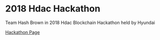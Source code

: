 # 2018 Hdac Hackathon

Team Hash Brown in 2018 Hdac Blockchain Hackathon held by Hyundai

[Hackathon Page](http://hdachackathon.com)
